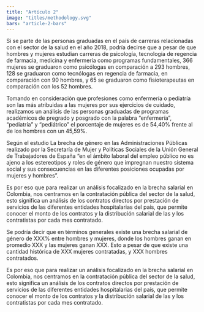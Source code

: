 ```yaml
---
title: "Artículo 2"
image: "titles/methodology.svg"
bars: "article-2-bars"
---
```


Si se parte de las personas graduadas en el país de carreras relacionadas con el
sector de la salud en el año 2018, podría decirse que a pesar de que hombres y mujeres
estudian carreras de psicología, tecnología de regencia de farmacia, medicina y enfermería
como programas fundamentales, 366 mujeres se graduaron como psicólogas en comparación
a 293 hombres, 128 se graduaron como tecnólogas en regencia de farmacia, en comparación
con 90 hombres, y 65 se graduaron como fisioterapeutas en comparación con los 52 hombres.

Tomando en consideración que profesiones como enfermería o pediatría son las más
atribuidas a las mujeres por sus ejercicios de cuidado, realizamos un análisis de las personas
graduadas de programas académicos de pregrado y posgrado con la palabra “enfermería”,
“pediatría” y “pediátrico” el porcentaje de mujeres es de 54,40% frente al de los hombres con
un 45,59%.

Según el estudio La brecha de género en las Administraciones Públicas realizado por la
Secretaría de Mujer y Políticas Sociales de la Unión General de Trabajadores de España “en el
ámbito laboral del empleo público no es ajeno a los estereotipos y roles de género que
impregnan nuestro sistema social y sus consecuencias en las diferentes posiciones ocupadas
por mujeres y hombres”.

Es por eso que para realizar un análisis focalizado en la brecha salarial en Colombia, nos
centramos en la contratación pública del sector de la salud, esto significa un análisis de los
contratos directos por prestación de servicios de las diferentes entidades hospitalarias del
país, que permite conocer el monto de los contratos y la distribución salarial de las y los
contratistas por cada mes contratado.

Se podría decir que en términos generales existe una brecha salarial de género de XXX% entre
hombres y mujeres, donde los hombres ganan en promedio XXX y las mujeres ganan XXX.
Esto a pesar de que existe una cantidad histórica de XXX mujeres contratadas, y XXX hombres
contratados.

Es por eso que para realizar un análisis focalizado en la brecha salarial en Colombia, nos
centramos en la contratación pública del sector de la salud, esto significa un análisis de los
contratos directos por prestación de servicios de las diferentes entidades hospitalarias del
país, que permite conocer el monto de los contratos y la distribución salarial de las y los
contratistas por cada mes contratado.